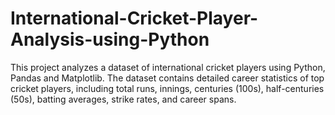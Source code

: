 # International-Cricket-Player-Analysis-using-Python
This project analyzes a dataset of international cricket players using Python, Pandas and Matplotlib. The dataset contains detailed career statistics of top cricket players, including total runs, innings, centuries (100s), half-centuries (50s), batting averages, strike rates, and career spans.
